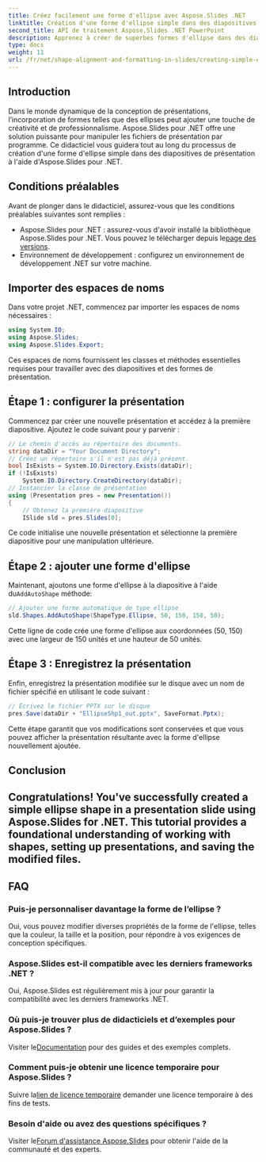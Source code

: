 ```yaml
---
title: Créez facilement une forme d'ellipse avec Aspose.Slides .NET
linktitle: Création d'une forme d'ellipse simple dans des diapositives de présentation avec Aspose.Slides
second_title: API de traitement Aspose.Slides .NET PowerPoint
description: Apprenez à créer de superbes formes d'ellipse dans des diapositives de présentation à l'aide d'Aspose.Slides pour .NET. Des étapes faciles pour un design dynamique !
type: docs
weight: 11
url: /fr/net/shape-alignment-and-formatting-in-slides/creating-simple-ellipse-shape/
---
```

## Introduction
Dans le monde dynamique de la conception de présentations, l’incorporation de formes telles que des ellipses peut ajouter une touche de créativité et de professionnalisme. Aspose.Slides pour .NET offre une solution puissante pour manipuler les fichiers de présentation par programme. Ce didacticiel vous guidera tout au long du processus de création d'une forme d'ellipse simple dans des diapositives de présentation à l'aide d'Aspose.Slides pour .NET.
## Conditions préalables
Avant de plonger dans le didacticiel, assurez-vous que les conditions préalables suivantes sont remplies :
-  Aspose.Slides pour .NET : assurez-vous d'avoir installé la bibliothèque Aspose.Slides pour .NET. Vous pouvez le télécharger depuis le[page des versions](https://releases.aspose.com/slides/net/).
- Environnement de développement : configurez un environnement de développement .NET sur votre machine.
## Importer des espaces de noms
Dans votre projet .NET, commencez par importer les espaces de noms nécessaires :
```csharp
using System.IO;
using Aspose.Slides;
using Aspose.Slides.Export;
```
Ces espaces de noms fournissent les classes et méthodes essentielles requises pour travailler avec des diapositives et des formes de présentation.
## Étape 1 : configurer la présentation
Commencez par créer une nouvelle présentation et accédez à la première diapositive. Ajoutez le code suivant pour y parvenir :
```csharp
// Le chemin d'accès au répertoire des documents.
string dataDir = "Your Document Directory";
// Créez un répertoire s'il n'est pas déjà présent.
bool IsExists = System.IO.Directory.Exists(dataDir);
if (!IsExists)
    System.IO.Directory.CreateDirectory(dataDir);
// Instancier la classe de présentation
using (Presentation pres = new Presentation())
{
    // Obtenez la première diapositive
    ISlide sld = pres.Slides[0];
```
Ce code initialise une nouvelle présentation et sélectionne la première diapositive pour une manipulation ultérieure.
## Étape 2 : ajouter une forme d'ellipse
Maintenant, ajoutons une forme d'ellipse à la diapositive à l'aide du`AddAutoShape` méthode:
```csharp
// Ajouter une forme automatique de type ellipse
sld.Shapes.AddAutoShape(ShapeType.Ellipse, 50, 150, 150, 50);
```
Cette ligne de code crée une forme d'ellipse aux coordonnées (50, 150) avec une largeur de 150 unités et une hauteur de 50 unités.
## Étape 3 : Enregistrez la présentation
Enfin, enregistrez la présentation modifiée sur le disque avec un nom de fichier spécifié en utilisant le code suivant :
```csharp
// Écrivez le fichier PPTX sur le disque
pres.Save(dataDir + "EllipseShp1_out.pptx", SaveFormat.Pptx);
```
Cette étape garantit que vos modifications sont conservées et que vous pouvez afficher la présentation résultante avec la forme d'ellipse nouvellement ajoutée.
## Conclusion
Congratulations! You've successfully created a simple ellipse shape in a presentation slide using Aspose.Slides for .NET. This tutorial provides a foundational understanding of working with shapes, setting up presentations, and saving the modified files.
---
## FAQ
### Puis-je personnaliser davantage la forme de l’ellipse ?
Oui, vous pouvez modifier diverses propriétés de la forme de l'ellipse, telles que la couleur, la taille et la position, pour répondre à vos exigences de conception spécifiques.
### Aspose.Slides est-il compatible avec les derniers frameworks .NET ?
Oui, Aspose.Slides est régulièrement mis à jour pour garantir la compatibilité avec les derniers frameworks .NET.
### Où puis-je trouver plus de didacticiels et d’exemples pour Aspose.Slides ?
 Visiter le[Documentation](https://reference.aspose.com/slides/net/) pour des guides et des exemples complets.
### Comment puis-je obtenir une licence temporaire pour Aspose.Slides ?
 Suivre la[lien de licence temporaire](https://purchase.aspose.com/temporary-license/) demander une licence temporaire à des fins de tests.
### Besoin d'aide ou avez des questions spécifiques ?
 Visiter le[Forum d'assistance Aspose.Slides](https://forum.aspose.com/c/slides/11) pour obtenir l'aide de la communauté et des experts.